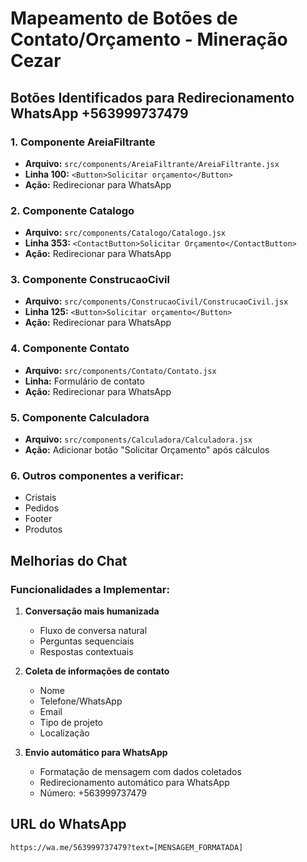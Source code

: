# Mapeamento de Botões de Contato/Orçamento - Mineração Cezar

## Botões Identificados para Redirecionamento WhatsApp +563999737479

### 1. Componente AreiaFiltrante
- **Arquivo:** `src/components/AreiaFiltrante/AreiaFiltrante.jsx`
- **Linha 100:** `<Button>Solicitar orçamento</Button>`
- **Ação:** Redirecionar para WhatsApp

### 2. Componente Catalogo
- **Arquivo:** `src/components/Catalogo/Catalogo.jsx`
- **Linha 353:** `<ContactButton>Solicitar Orçamento</ContactButton>`
- **Ação:** Redirecionar para WhatsApp

### 3. Componente ConstrucaoCivil
- **Arquivo:** `src/components/ConstrucaoCivil/ConstrucaoCivil.jsx`
- **Linha 125:** `<Button>Solicitar orçamento</Button>`
- **Ação:** Redirecionar para WhatsApp

### 4. Componente Contato
- **Arquivo:** `src/components/Contato/Contato.jsx`
- **Linha:** Formulário de contato
- **Ação:** Redirecionar para WhatsApp

### 5. Componente Calculadora
- **Arquivo:** `src/components/Calculadora/Calculadora.jsx`
- **Ação:** Adicionar botão "Solicitar Orçamento" após cálculos

### 6. Outros componentes a verificar:
- Cristais
- Pedidos
- Footer
- Produtos

## Melhorias do Chat

### Funcionalidades a Implementar:
1. **Conversação mais humanizada**
   - Fluxo de conversa natural
   - Perguntas sequenciais
   - Respostas contextuais

2. **Coleta de informações de contato**
   - Nome
   - Telefone/WhatsApp
   - Email
   - Tipo de projeto
   - Localização

3. **Envio automático para WhatsApp**
   - Formatação de mensagem com dados coletados
   - Redirecionamento automático para WhatsApp
   - Número: +563999737479

## URL do WhatsApp
```
https://wa.me/563999737479?text=[MENSAGEM_FORMATADA]
```

